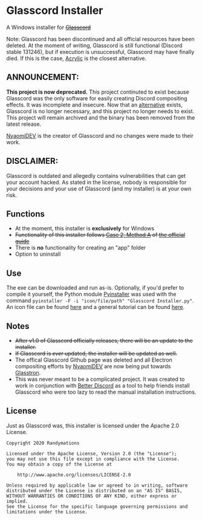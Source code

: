 # Glasscord Installer
A Windows installer for ~~[Glasscord](https://github.com/AryToNeX/Glasscord/)~~

Note: Glasscord has been discontinued and all official resources have been deleted. At the moment of writing, Glasscord is still functional (Discord stable 131246), but if execution is unsuccessful, Glasscord may have finally died. If this is the case, [Acrylic](https://github.com/uwu/Acrylic) is the closest alternative.

## ANNOUNCEMENT:
**This project is now deprecated.** This project continuted to exist because Glasscord was the only software for easily creating Discord compositing effects. It was incomplete and insecure. Now that an [alternative](https://github.com/uwu/Acrylic) exists, Glasscord is no longer necessary, and this project no longer needs to exist. This project will remain archived and the binary has been removed from the latest release.

[NyaomiDEV](https://github.com/NyaomiDEV/) is the creator of Glasscord and no changes were made to their work.

## DISCLAIMER:
Glasscord is outdated and allegedly contains vulnerabilities that can get your account hacked. As stated in the license, nobody is responsible for your decisions and your use of Glasscord (and my installer) is at your own risk.

## Functions
- At the moment, this installer is **exclusively** for Windows
- ~~Functionality of this installer follows [Case 2, Method A](https://github.com/AryToNeX/Glasscord/wiki/Installation#case-2-you-already-have-an-app-folder) of [the official guide](https://github.com/AryToNeX/Glasscord/wiki/Installation/)~~
- There is **no** functionality for creating an "app" folder
- Option to uninstall

## Use
The exe can be downloaded and run as-is. Optionally, if you'd prefer to compile it yourself, the Python module [Pyinstaller](https://www.pyinstaller.org/) was used with the command `pyinstaller -F -i "icon/file/path" "Glasscord Installer.py"`. An icon file can be found [here](https://github.com/Randymations/Glasscord-Installer/blob/main/icon/Glasscord.ico) and a general tutorial can be found [here](https://www.youtube.com/watch?v=lOIJIk_maO4).

## Notes
- ~~After v1.0 of Glasscord officially releases, there will be an update to the installer.~~
- ~~If Glasscord is *ever* updated, the installer will be updated as well.~~
- The offical Glasscord Github page was deleted and all Electron compositing efforts by [NyaomiDEV](https://github.com/NyaomiDEV/) are now being put towards [Glasstron](https://github.com/NyaomiDEV/Glasstron). 
- This was never meant to be a complicated project. It was created to work in conjunction with [Better Discord](https://betterdiscord.net/) as a tool to help friends install Glasscord who were too lazy to read the manual installation instructions.

## License
Just as Glasscord was, this installer is licensed under the Apache 2.0 License.
```
Copyright 2020 Randymations

Licensed under the Apache License, Version 2.0 (the "License");
you may not use this file except in compliance with the License.
You may obtain a copy of the License at

    http://www.apache.org/licenses/LICENSE-2.0

Unless required by applicable law or agreed to in writing, software
distributed under the License is distributed on an "AS IS" BASIS,
WITHOUT WARRANTIES OR CONDITIONS OF ANY KIND, either express or implied.
See the License for the specific language governing permissions and
limitations under the License.
```
